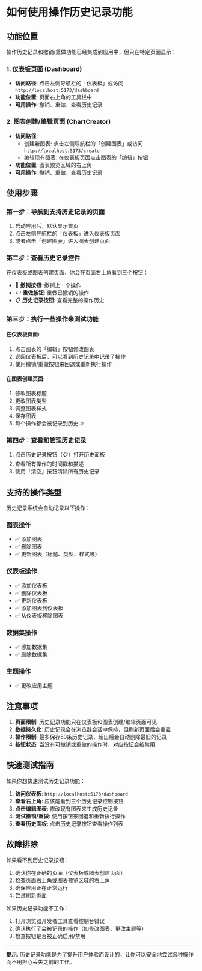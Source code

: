 # 如何使用操作历史记录功能

## 功能位置

操作历史记录和撤销/重做功能已经集成到应用中，但只在特定页面显示：

### 1. 仪表板页面 (Dashboard)
- **访问路径**: 点击左侧导航栏的「仪表板」或访问 `http://localhost:5173/dashboard`
- **功能位置**: 页面右上角的工具栏中
- **可用操作**: 撤销、重做、查看历史记录

### 2. 图表创建/编辑页面 (ChartCreator)
- **访问路径**: 
  - 创建新图表: 点击左侧导航栏的「创建图表」或访问 `http://localhost:5173/create`
  - 编辑现有图表: 在仪表板页面点击图表的「编辑」按钮
- **功能位置**: 图表预览区域的右上角
- **可用操作**: 撤销、重做、查看历史记录

## 使用步骤

### 第一步：导航到支持历史记录的页面
1. 启动应用后，默认显示首页
2. 点击左侧导航栏的「仪表板」进入仪表板页面
3. 或者点击「创建图表」进入图表创建页面

### 第二步：查看历史记录控件
在仪表板或图表创建页面，你会在页面右上角看到三个按钮：
- 🔄 **撤销按钮**: 撤销上一个操作
- ↩️ **重做按钮**: 重做已撤销的操作  
- 📋 **历史记录按钮**: 查看完整的操作历史

### 第三步：执行一些操作来测试功能

#### 在仪表板页面:
1. 点击图表的「编辑」按钮修改图表
2. 返回仪表板后，可以看到历史记录中记录了操作
3. 使用撤销/重做按钮来回退或重新执行操作

#### 在图表创建页面:
1. 修改图表标题
2. 更改图表类型
3. 调整图表样式
4. 保存图表
5. 每个操作都会被记录到历史中

### 第四步：查看和管理历史记录
1. 点击历史记录按钮（📋）打开历史面板
2. 查看所有操作的时间戳和描述
3. 使用「清空」按钮清除所有历史记录

## 支持的操作类型

历史记录系统会自动记录以下操作：

### 图表操作
- ✅ 添加图表
- ✅ 删除图表  
- ✅ 更新图表（标题、类型、样式等）

### 仪表板操作
- ✅ 添加仪表板
- ✅ 删除仪表板
- ✅ 更新仪表板
- ✅ 添加图表到仪表板
- ✅ 从仪表板移除图表

### 数据集操作
- ✅ 添加数据集
- ✅ 删除数据集

### 主题操作
- ✅ 更改应用主题

## 注意事项

1. **页面限制**: 历史记录功能只在仪表板和图表创建/编辑页面可见
2. **数据持久化**: 历史记录会在浏览器会话中保持，但刷新页面后会重置
3. **操作限制**: 最多保存50条历史记录，超出后会自动删除最旧的记录
4. **按钮状态**: 当没有可撤销或重做的操作时，对应按钮会被禁用

## 快速测试指南

如果你想快速测试历史记录功能：

1. **访问仪表板**: `http://localhost:5173/dashboard`
2. **查看右上角**: 应该能看到三个历史记录控制按钮
3. **点击编辑图表**: 修改现有图表来生成历史记录
4. **测试撤销/重做**: 使用按钮来回退和重新执行操作
5. **查看历史面板**: 点击历史记录按钮查看操作列表

## 故障排除

如果看不到历史记录按钮：
1. 确认你在正确的页面（仪表板或图表创建页面）
2. 检查页面右上角或图表预览区域的右上角
3. 确保应用正在正常运行
4. 尝试刷新页面

如果历史记录功能不工作：
1. 打开浏览器开发者工具查看控制台错误
2. 确认执行了会被记录的操作（如修改图表、更改主题等）
3. 检查按钮是否被正确启用/禁用

---

**提示**: 历史记录功能是为了提升用户体验而设计的，让你可以安全地尝试各种操作而不用担心丢失之前的工作。